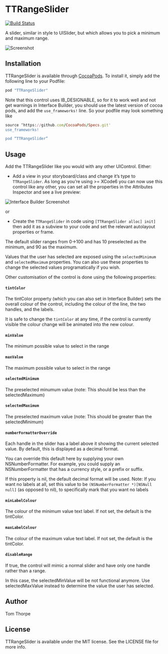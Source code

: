 # TTRangeSlider
[![Build Status](https://travis-ci.org/TomThorpe/TTRangeSlider.svg?branch=master)](https://travis-ci.org/TomThorpe/TTRangeSlider)

A slider, similar in style to UISlider, but which allows you to pick a minimum and maximum range.

![Screenshot](Example/TTRangeSlider.gif)
## Installation

TTRangeSlider is available through [CocoaPods](http://cocoapods.org). To install
it, simply add the following line to your Podfile:

```ruby
pod "TTRangeSlider"
```

Note that this control uses IB_DESIGNABLE, so for it to work well and not get warnings in Interface Builder, you should use the latest version of cocoa pods, and add the `use_frameworks!` line. So your podfile may look something like

```ruby
source ‘https://github.com/CocoaPods/Specs.git'
use_frameworks!

pod “TTRangeSlider”
```

## Usage

Add the TTRangeSlider like you would with any other UIControl. Either:
* Add a view in your storyboard/class and change it’s type to `TTRangeSlider`. As long as you’re using >= XCode6 you can now use this control like any other, you can set all the properties in the Attributes Inspector and see a live preview:

![Interface Builder Screenshot](Example/interfacebuilder.png)

or
* Create the `TTRangeSlider` in code using `[TTRangeSlider alloc] init]` then add it as a subview to your code and set the relevant autolayout properties or frame.

The default slider ranges from 0->100 and has 10 preselected as the minimum, and 90 as the maximum. 

Values that the user has selected are exposed using the `selectedMinimum` and `selectedMaximum` properties. You can also use these properties to change the selected values programatically if you wish.

Other customisation of the control is done using the following properties:
#### `tintColor`
The tintColor property (which you can also set in Interface Builder) sets the overall colour of the control, including the colour of the line, the two handles, and the labels.

It is safe to change the `tintColor` at any time, if the control is currently visible the colour change will be animated into the new colour.
#### `minValue`
The minimum possible value to select in the range
#### `maxValue`
The maximum possible value to select in the range
#### `selectedMinimum`
The preselected minumum value (note: This should be less than the selectedMaximum)
#### `selectedMaximum`
The preselected maximum value (note: This should be greater than the selectedMinimum)
#### `numberFormatterOverride`
Each handle in the slider has a label above it showing the current selected value. By default, this is displayed as a decimal format.

You can override this default here by supplying your own NSNumberFormatter. For example, you could supply an NSNumberFormatter that has a currency style, or a prefix or suffix.

If this property is nil, the default decimal format will be used. Note: If you want no labels at all, set this value to be `(NSNumberFormatter *)[NSNull null]` (as opposed to nil), to specifically mark that you want no labels
#### `minLabelColour`
The colour of the minimum value text label. If not set, the default is the tintColor.
#### `maxLabelColour`
The colour of the maximum value text label. If not set, the default is the tintColor.
#### `disableRange`
If true, the control will mimic a normal slider and have only one handle rather than a range.

In this case, the selectedMinValue will be not functional anymore. Use selectedMaxValue instead to determine the value the user has selected.

## Author

Tom Thorpe

## License

TTRangeSlider is available under the MIT license. See the LICENSE file for more info.
